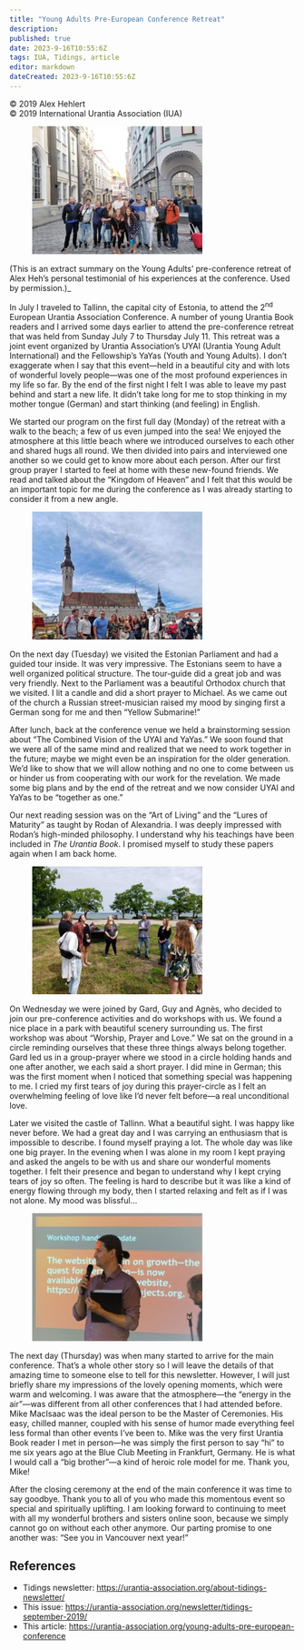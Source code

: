 ```yaml
---
title: "Young Adults Pre-European Conference Retreat"
description: 
published: true
date: 2023-9-16T10:55:6Z
tags: IUA, Tidings, article
editor: markdown
dateCreated: 2023-9-16T10:55:6Z
---
```


<p class="v-card v-sheet theme--light gray lighten-3 px-2">© 2019 Alex Hehlert<br>© 2019 International Urantia Association (IUA)</p>

<figure id="Figure_1" class="image urantiapedia image-style-align-left">
<img src="../../../image/article/IUA_Tidings/Group-2-300x225.jpg">
</figure>

(This is an extract summary on the Young Adults’ pre-conference retreat of Alex Heh’s personal testimonial of his experiences at the conference. Used by permission.)_

In July I traveled to Tallinn, the capital city of Estonia, to attend the 2<sup>nd</sup> European Urantia Association Conference. A number of young Urantia Book readers and I arrived some days earlier to attend the pre-conference retreat that was held from Sunday July 7 to Thursday July 11. This retreat was a joint event organized by Urantia Association’s UYAI (Urantia Young Adult International) and the Fellowship’s YaYas (Youth and Young Adults). I don’t exaggerate when I say that this event—held in a beautiful city and with lots of wonderful lovely people—was one of the most profound experiences in my life so far. By the end of the first night I felt I was able to leave my past behind and start a new life. It didn’t take long for me to stop thinking in my mother tongue (German) and start thinking (and feeling) in English.

We started our program on the first full day (Monday) of the retreat with a walk to the beach; a few of us even jumped into the sea! We enjoyed the atmosphere at this little beach where we introduced ourselves to each other and shared hugs all round. We then divided into pairs and interviewed one another so we could get to know more about each person. After our first group prayer I started to feel at home with these new-found friends. We read and talked about the “Kingdom of Heaven” and I felt that this would be an important topic for me during the conference as I was already starting to consider it from a new angle.

<figure id="Figure_2" class="image urantiapedia image-style-align-right">
<img src="../../../image/article/IUA_Tidings/Group-1-300x225.jpg">
</figure>

On the next day (Tuesday) we visited the Estonian Parliament and had a guided tour inside. It was very impressive. The Estonians seem to have a well organized political structure. The tour-guide did a great job and was very friendly. Next to the Parliament was a beautiful Orthodox church that we visited. I lit a candle and did a short prayer to Michael. As we came out of the church a Russian street-musician raised my mood by singing first a German song for me and then “Yellow Submarine!”

After lunch, back at the conference venue we held a brainstorming session about “The Combined Vision of the UYAI and YaYas.” We soon found that we were all of the same mind and realized that we need to work together in the future; maybe we might even be an inspiration for the older generation. We’d like to show that we will allow nothing and no one to come between us or hinder us from cooperating with our work for the revelation. We made some big plans and by the end of the retreat and we now consider UYAI and YaYas to be “together as one.”

Our next reading session was on the “Art of Living” and the “Lures of Maturity” as taught by Rodan of Alexandria. I was deeply impressed with Rodan’s high-minded philosophy. I understand why his teachings have been included in _The Urantia Book_. I promised myself to study these papers again when I am back home.

<figure id="Figure_3" class="image urantiapedia image-style-align-left">
<img src="../../../image/article/IUA_Tidings/Prayer-Circle-300x225.jpg">
</figure>

On Wednesday we were joined by Gard, Guy and Agnès, who decided to join our pre-conference activities and do workshops with us. We found a nice place in a park with beautiful scenery surrounding us. The first workshop was about “Worship, Prayer and Love.” We sat on the ground in a circle reminding ourselves that these three things always belong together. Gard led us in a group-prayer where we stood in a circle holding hands and one after another, we each said a short prayer. I did mine in German; this was the first moment when I noticed that something special was happening to me. I cried my first tears of joy during this prayer-circle as I felt an overwhelming feeling of love like I’d never felt before—a real unconditional love.

Later we visited the castle of Tallinn. What a beautiful sight. I was happy like never before. We had a great day and I was carrying an enthusiasm that is impossible to describe. I found myself praying a lot. The whole day was like one big prayer. In the evening when I was alone in my room I kept praying and asked the angels to be with us and share our wonderful moments together. I felt their presence and began to understand why I kept crying tears of joy so often. The feeling is hard to describe but it was like a kind of energy flowing through my body, then I started relaxing and felt as if I was not alone. My mood was blissful…

<figure id="Figure_4" class="image urantiapedia image-style-align-right">
<img src="../../../image/article/IUA_Tidings/Mike-MacIsaac-Estonia-300x225.jpg">
</figure>

The next day (Thursday) was when many started to arrive for the main conference. That’s a whole other story so I will leave the details of that amazing time to someone else to tell for this newsletter. However, I will just briefly share my impressions of the lovely opening moments, which were warm and welcoming. I was aware that the atmosphere—the “energy in the air”—was different from all other conferences that I had attended before. Mike MacIsaac was the ideal person to be the Master of Ceremonies. His easy, chilled manner, coupled with his sense of humor made everything feel less formal than other events I’ve been to. Mike was the very first Urantia Book reader I met in person—he was simply the first person to say “hi” to me six years ago at the Blue Club Meeting in Frankfurt, Germany. He is what I would call a “big brother”—a kind of heroic role model for me. Thank you, Mike!

After the closing ceremony at the end of the main conference it was time to say goodbye. Thank you to all of you who made this momentous event so special and spiritually uplifting. I am looking forward to continuing to meet with all my wonderful brothers and sisters online soon, because we simply cannot go on without each other anymore. Our parting promise to one another was: “See you in Vancouver next year!”
<br style="clear:both;"/>

## References

- Tidings newsletter: https://urantia-association.org/about-tidings-newsletter/
- This issue: https://urantia-association.org/newsletter/tidings-september-2019/
- This article: https://urantia-association.org/young-adults-pre-european-conference